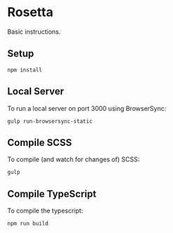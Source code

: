 # Rosetta

Basic instructions.

## Setup

`npm install`

## Local Server

To run a local server on port 3000 using BrowserSync:

`gulp run-browsersync-static`

## Compile SCSS

To compile (and watch for changes of) SCSS:

`gulp`

## Compile TypeScript

To compile the typescript:

`npm run build`